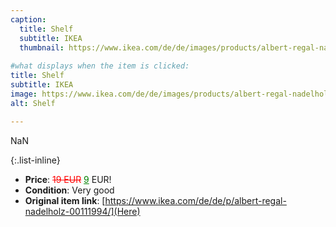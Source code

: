 ```yaml
---
caption:
  title: Shelf
  subtitle: IKEA
  thumbnail: https://www.ikea.com/de/de/images/products/albert-regal-nadelholz__0088996_pe220776_s5.jpg
  
#what displays when the item is clicked:
title: Shelf
subtitle: IKEA
image: https://www.ikea.com/de/de/images/products/albert-regal-nadelholz__0088996_pe220776_s5.jpg
alt: Shelf

---
```

NaN

{:.list-inline} 
- **Price**: <span style="color:red"><del>19 EUR</del></span> <span style="color:green"><ins>9</ins></span> EUR!
- **Condition**: Very good
- **Original item link**: [https://www.ikea.com/de/de/p/albert-regal-nadelholz-00111994/](Here)
